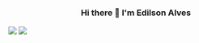 
  <h3 align="center"> Hi there 👋 I'm Edilson Alves </h3>
<div id="card">
<a>
  <img  align="center" src="https://github-readme-stats.vercel.app/api?username=snipax&show_icons=true&include_all_commits=true&hide=contribs&theme=aura_dark" />
</a>
<a>
  <img  align="center" src="https://github-readme-stats.vercel.app/api/top-langs/?username=snipax&layout=compact&theme=aura_dark" />
</a>
</div>
<!--
**snipax/snipax** is a ✨ _special_ ✨ repository because its `README.md` (this file) appears on your GitHub profile.

Here are some ideas to get you started:

- 🔭 I’m currently working on ...
- 🌱 I’m currently learning ...
- 👯 I’m looking to collaborate on ...
- 🤔 I’m looking for help with ...
- 💬 Ask me about ...
- 📫 How to reach me: ...
- 😄 Pronouns: ...
- ⚡ Fun fact: ...
-->
